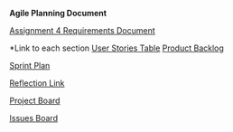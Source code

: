 **Agile Planning Document**

[Assignment 4 Requirements Document](https://github.com/jaymeechelsea/grade-points-system/blob/main/Assignment4/SystemRequirementsDocument.md)

*Link to each section
[User Stories Table](https://github.com/jaymeechelsea/grade-points-system/blob/main/Assignment6/UserStoryCreation.md)
[Product Backlog](https://github.com/jaymeechelsea/grade-points-system/blob/main/Assignment6/ProductBacklogCreation.md)

[Sprint Plan](https://github.com/jaymeechelsea/grade-points-system/blob/main/Assignment6/SprintPlanningTable.md)

[Reflection Link](https://github.com/jaymeechelsea/grade-points-system/blob/main/Assignment6/Reflection.md)

[Project Board](https://github.com/users/jaymeechelsea/projects/1/views/1?layout=board)

[Issues Board](https://github.com/jaymeechelsea/grade-points-system/issues)
